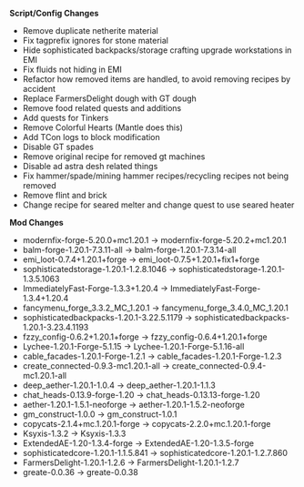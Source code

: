 **Script/Config Changes**
- Remove duplicate netherite material
- Fix tagprefix ignores for stone material
- Hide sophisticated backpacks/storage crafting upgrade workstations in EMI
- Fix fluids not hiding in EMI
- Refactor how removed items are handled, to avoid removing recipes by accident
- Replace FarmersDelight dough with GT dough
- Remove food related quests and additions
- Add quests for Tinkers
- Remove Colorful Hearts (Mantle does this)
- Add TCon logs to block modification
- Disable GT spades
- Remove original recipe for removed gt machines
- Disable ad astra desh related things
- Fix hammer/spade/mining hammer recipes/recycling recipes not being removed
- Remove flint and brick
- Change recipe for seared melter and change quest to use seared heater

**Mod Changes**
- modernfix-forge-5.20.0+mc1.20.1 -> modernfix-forge-5.20.2+mc1.20.1
- balm-forge-1.20.1-7.3.11-all -> balm-forge-1.20.1-7.3.14-all
- emi_loot-0.7.4+1.20.1+forge -> emi_loot-0.7.5+1.20.1+fix1+forge
- sophisticatedstorage-1.20.1-1.2.8.1046 -> sophisticatedstorage-1.20.1-1.3.5.1063
- ImmediatelyFast-Forge-1.3.3+1.20.4 -> ImmediatelyFast-Forge-1.3.4+1.20.4
- fancymenu_forge_3.3.2_MC_1.20.1 -> fancymenu_forge_3.4.0_MC_1.20.1
- sophisticatedbackpacks-1.20.1-3.22.5.1179 -> sophisticatedbackpacks-1.20.1-3.23.4.1193
- fzzy_config-0.6.2+1.20.1+forge -> fzzy_config-0.6.4+1.20.1+forge
- Lychee-1.20.1-Forge-5.1.15 -> Lychee-1.20.1-Forge-5.1.16-all
- cable_facades-1.20.1-Forge-1.2.1 -> cable_facades-1.20.1-Forge-1.2.3
- create_connected-0.9.3-mc1.20.1-all -> create_connected-0.9.4-mc1.20.1-all
- deep_aether-1.20.1-1.0.4 -> deep_aether-1.20.1-1.1.3
- chat_heads-0.13.9-forge-1.20 -> chat_heads-0.13.13-forge-1.20
- aether-1.20.1-1.5.1-neoforge -> aether-1.20.1-1.5.2-neoforge
- gm_construct-1.0.0 -> gm_construct-1.0.1
- copycats-2.1.4+mc.1.20.1-forge -> copycats-2.2.0+mc.1.20.1-forge
- Ksyxis-1.3.2 -> Ksyxis-1.3.3
- ExtendedAE-1.20-1.3.4-forge -> ExtendedAE-1.20-1.3.5-forge
- sophisticatedcore-1.20.1-1.1.5.841 -> sophisticatedcore-1.20.1-1.2.7.860
- FarmersDelight-1.20.1-1.2.6 -> FarmersDelight-1.20.1-1.2.7
- greate-0.0.36 -> greate-0.0.38